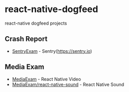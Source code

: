 # react-native-dogfeed
react-native dogfeed projects

## Crash Report
* [SentryExam](https://github.com/suhanlee/react-native-dogfeed/tree/master/SentryExam) - Sentry(https://sentry.io)

## Media Exam
* [MediaExam](https://github.com/react-native-community/react-native-video) - React Native Video
* [MediaExam/react-native-sound](https://github.com/suhanlee/react-native-dogfeed/tree/react-native-sound/MediaExam) - React Native Sound
